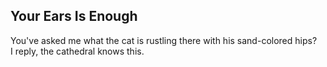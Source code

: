 Your Ears Is Enough
-------------------
You've asked me what the cat is rustling there with his sand-colored hips?  
I reply, the cathedral knows this.  
